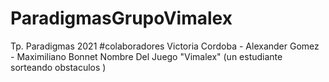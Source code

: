 # ParadigmasGrupoVimalex
Tp. Paradigmas 2021
#colaboradores Victoria Cordoba - Alexander Gomez - Maximiliano Bonnet 
Nombre Del Juego "Vimalex" (un estudiante sorteando obstaculos )
